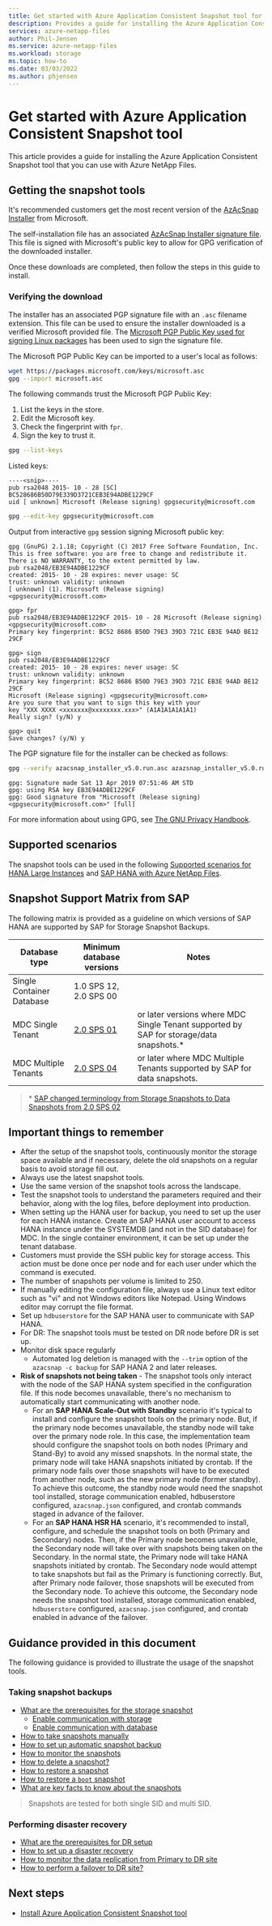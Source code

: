 ```yaml
---
title: Get started with Azure Application Consistent Snapshot tool for Azure NetApp Files | Microsoft Docs
description: Provides a guide for installing the Azure Application Consistent Snapshot tool that you can use with Azure NetApp Files. 
services: azure-netapp-files
author: Phil-Jensen
ms.service: azure-netapp-files
ms.workload: storage
ms.topic: how-to
ms.date: 03/03/2022
ms.author: phjensen
---
```


# Get started with Azure Application Consistent Snapshot tool

This article provides a guide for installing the Azure Application Consistent Snapshot tool that you can use with Azure NetApp Files.

## Getting the snapshot tools

It's recommended customers get the most recent version of the [AzAcSnap Installer](https://aka.ms/azacsnapinstaller) from Microsoft.

The self-installation file has an associated [AzAcSnap Installer signature file](https://aka.ms/azacsnapdownloadsignature).  This file is signed with Microsoft's public key to allow for GPG verification of the downloaded installer.

Once these downloads are completed, then follow the steps in this guide to install.

### Verifying the download

The installer has an associated PGP signature file with an `.asc` filename extension. This file can be used to ensure the installer downloaded is a verified
Microsoft provided file. The [Microsoft PGP Public Key used for signing Linux packages](https://packages.microsoft.com/keys/microsoft.asc) has been used to sign the signature file.

The Microsoft PGP Public Key can be imported to a user's local as follows:

```bash
wget https://packages.microsoft.com/keys/microsoft.asc
gpg --import microsoft.asc
```

The following commands trust the Microsoft PGP Public Key:

1. List the keys in the store.
2. Edit the Microsoft key.
3. Check the fingerprint with `fpr`.
4. Sign the key to trust it.

```bash
gpg --list-keys
```

Listed keys:
```output
----<snip>----
pub rsa2048 2015- 10 - 28 [SC]
BC528686B50D79E339D3721CEB3E94ADBE1229CF
uid [ unknown] Microsoft (Release signing) gpgsecurity@microsoft.com
```

```bash
gpg --edit-key gpgsecurity@microsoft.com
```

Output from interactive `gpg` session signing Microsoft public key:
```output
gpg (GnuPG) 2.1.18; Copyright (C) 2017 Free Software Foundation, Inc.
This is free software: you are free to change and redistribute it.
There is NO WARRANTY, to the extent permitted by law.
pub rsa2048/EB3E94ADBE1229CF
created: 2015- 10 - 28 expires: never usage: SC
trust: unknown validity: unknown
[ unknown] (1). Microsoft (Release signing) <gpgsecurity@microsoft.com>

gpg> fpr
pub rsa2048/EB3E94ADBE1229CF 2015- 10 - 28 Microsoft (Release signing)
<gpgsecurity@microsoft.com>
Primary key fingerprint: BC52 8686 B50D 79E3 39D3 721C EB3E 94AD BE12 29CF

gpg> sign
pub rsa2048/EB3E94ADBE1229CF
created: 2015- 10 - 28 expires: never usage: SC
trust: unknown validity: unknown
Primary key fingerprint: BC52 8686 B50D 79E3 39D3 721C EB3E 94AD BE12 29CF
Microsoft (Release signing) <gpgsecurity@microsoft.com>
Are you sure that you want to sign this key with your
key "XXX XXXX <xxxxxxx@xxxxxxxx.xxx>" (A1A1A1A1A1A1)
Really sign? (y/N) y

gpg> quit
Save changes? (y/N) y
```

The PGP signature file for the installer can be checked as follows:

```bash
gpg --verify azacsnap_installer_v5.0.run.asc azazsnap_installer_v5.0.run
```

```output
gpg: Signature made Sat 13 Apr 2019 07:51:46 AM STD
gpg: using RSA key EB3E94ADBE1229CF
gpg: Good signature from "Microsoft (Release signing)
<gpgsecurity@microsoft.com>" [full]
```

For more information about using GPG, see [The GNU Privacy Handbook](https://www.gnupg.org/gph/en/manual/book1.html).

## Supported scenarios

The snapshot tools can be used in the following [Supported scenarios for HANA Large Instances](../virtual-machines/workloads/sap/hana-supported-scenario.md) and [SAP HANA with Azure NetApp Files](../virtual-machines/workloads/sap/hana-vm-operations-netapp.md).

## Snapshot Support Matrix from SAP

The following matrix is provided as a guideline on which versions of SAP HANA are supported by SAP for Storage Snapshot Backups.

 
 
|  Database type            | Minimum database versions | Notes                                                                                   |
|---------------------------|---------------------------|-----------------------------------------------------------------------------------------|
| Single Container Database | 1.0 SPS 12, 2.0 SPS 00    |                                                                                         |
| MDC Single Tenant	        | [2.0 SPS 01](https://help.sap.com/docs/SAP_HANA_PLATFORM/42668af650f84f9384a3337bcd373692/2194a981ea9e48f4ba0ad838abd2fb1c.html?version=2.0.01&locale=en-US)                | or later versions where MDC Single Tenant supported by SAP for storage/data snapshots.* | 
| MDC Multiple Tenants      | [2.0 SPS 04](https://help.sap.com/docs/SAP_HANA_PLATFORM/42668af650f84f9384a3337bcd373692/7910eb4a498246b1b0435a4e9bf938d1.html?version=2.0.04&locale=en-US)                | or later where MDC Multiple Tenants supported by SAP for data snapshots.                |
> \* [SAP changed terminology from Storage Snapshots to Data Snapshots from 2.0 SPS 02](https://help.sap.com/docs/SAP_HANA_PLATFORM/42668af650f84f9384a3337bcd373692/7f203cf75ae4445d96ad0012c67c0480.html?version=2.0.02&locale=en-US)





## Important things to remember

- After the setup of the snapshot tools, continuously monitor the storage space available and if
    necessary, delete the old snapshots on a regular basis to avoid storage fill out.
- Always use the latest snapshot tools.
- Use the same version of the snapshot tools across the landscape.
- Test the snapshot tools to understand the parameters required and their behavior, along with the log files, before deployment into production.
- When setting up the HANA user for backup, you need to set up the user for each HANA instance. Create an SAP HANA user account to access HANA
    instance under the SYSTEMDB (and not in the SID database) for MDC. In the single container environment, it can be set up under the tenant database.
- Customers must provide the SSH public key for storage access. This action must be done once per node and for each user under which the command is executed.
- The number of snapshots per volume is limited to 250.
- If manually editing the configuration file, always use a Linux text editor such as "vi" and not Windows editors like Notepad. Using Windows editor may corrupt the file format.
- Set up `hdbuserstore` for the SAP HANA user to communicate with SAP HANA.
- For DR: The snapshot tools must be tested on DR node before DR is set up.
- Monitor disk space regularly
  - Automated log deletion is managed with the `--trim` option of the `azacsnap -c backup` for SAP HANA 2 and later releases.
- **Risk of snapshots not being taken** - The snapshot tools only interact with the node of the SAP HANA system specified in the configuration file.  If this 
    node becomes unavailable, there's no mechanism to automatically start communicating with another node.  
  - For an **SAP HANA Scale-Out with Standby** scenario it's typical to install and configure the snapshot tools on the primary node. But, if the primary node becomes
      unavailable, the standby node will take over the primary node role. In this case, the implementation team should configure the snapshot tools on both
      nodes (Primary and Stand-By) to avoid any missed snapshots. In the normal state, the primary node will take HANA snapshots initiated by crontab.  If the primary 
      node fails over those snapshots will have to be executed from another node, such as the new primary node (former standby). To achieve this outcome, the standby
      node would need the snapshot tool installed, storage communication enabled, hdbuserstore configured, `azacsnap.json` configured, and crontab commands staged 
      in advance of the failover.
  - For an **SAP HANA HSR HA** scenario, it's recommended to install, configure, and schedule the snapshot tools on both (Primary and Secondary) nodes. Then, if 
      the Primary node becomes unavailable, the Secondary node will take over with snapshots being taken on the Secondary. In the normal state, the Primary node 
      will take HANA snapshots initiated by crontab.  The Secondary node would attempt to take snapshots but fail as the Primary is functioning correctly.  But, 
      after Primary node failover, those snapshots will be executed from the Secondary node. To achieve this outcome, the Secondary node needs the snapshot tool 
      installed, storage communication enabled, `hdbuserstore` configured, `azacsnap.json` configured, and crontab enabled in advance of the failover.

## Guidance provided in this document

The following guidance is provided to illustrate the usage of the snapshot tools.

### Taking snapshot backups

- [What are the prerequisites for the storage snapshot](azacsnap-installation.md#prerequisites-for-installation)
  - [Enable communication with storage](azacsnap-installation.md#enable-communication-with-storage)
  - [Enable communication with database](azacsnap-installation.md#enable-communication-with-the-database)
- [How to take snapshots manually](azacsnap-tips.md#take-snapshots-manually)
- [How to set up automatic snapshot backup](azacsnap-tips.md#setup-automatic-snapshot-backup)
- [How to monitor the snapshots](azacsnap-tips.md#monitor-the-snapshots)
- [How to delete a snapshot?](azacsnap-tips.md#delete-a-snapshot)
- [How to restore a snapshot](azacsnap-tips.md#restore-a-snapshot)
- [How to restore a `boot` snapshot](azacsnap-tips.md#restore-a-boot-snapshot)
- [What are key facts to know about the snapshots](azacsnap-tips.md#key-facts-to-know-about-snapshots)

> Snapshots are tested for both single SID and multi SID.

### Performing disaster recovery

- [What are the prerequisites for DR setup](azacsnap-disaster-recovery.md#prerequisites-for-disaster-recovery-setup)
- [How to set up a disaster recovery](azacsnap-disaster-recovery.md#set-up-disaster-recovery)
- [How to monitor the data replication from Primary to DR site](azacsnap-disaster-recovery.md#monitor-data-replication-from-primary-to-dr-site)
- [How to perform a failover to DR site?](azacsnap-disaster-recovery.md#perform-a-failover-to-dr-site)

## Next steps

- [Install Azure Application Consistent Snapshot tool](azacsnap-installation.md)

